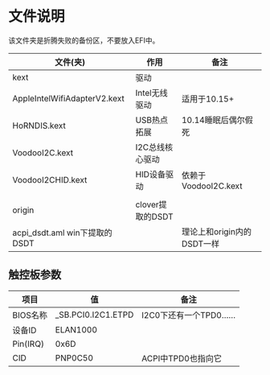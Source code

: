 # 文件说明
该文件夹是折腾失败的备份区，不要放入EFI中。

| 文件(夹)                      | 作用             | 备注                       |
|-------------------------------|------------------|----------------------------|
| kext                          | 驱动             |                            |
| AppleIntelWifiAdapterV2.kext  | Intel无线驱动    | 适用于10.15+               |
| HoRNDIS.kext                  | USB热点拓展      | 10.14睡眠后偶尔假死        |
| VoodooI2C.kext                | I2C总线核心驱动  |                            |
| VoodooI2CHID.kext             | HID设备驱动      | 依赖于VoodooI2C.kext       |
|                               |                  |                            |
| origin                        | clover提取的DSDT |                            |
| acpi_dsdt.aml win下提取的DSDT |                  | 理论上和origin内的DSDT一样 |

## 触控板参数
| 项目     | 值                  | 备注                 |
|----------|---------------------|----------------------|
| BIOS名称 | \_SB.PCI0.I2C1.ETPD | I2C0下还有一个TPD0…… |
| 设备ID   | ELAN1000            |                      |
| Pin(IRQ) | 0x6D                |                      |
| CID      | PNP0C50             | ACPI中TPD0也指向它   |